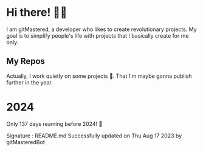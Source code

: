 
# Hi there! 🙋‍♂️
I am gitMastered, a developer who likes to create revolutionary projects.
My goal is to simplify people's life with projects that I basically create for me only.

## My Repos
Actually, I work quietly on some projects 👀. That I'm maybe gonna publish further in the year.

# 2024
Only 137 days reaming before 2024! 🙌

Signature : README.md Successfully updated on Thu Aug 17 2023 by gitMasteredBot

